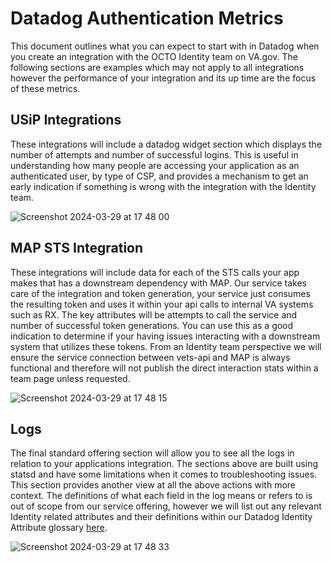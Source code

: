 # Datadog Authentication Metrics

This document outlines what you can expect to start with in Datadog when you create an integration with the OCTO Identity team on VA.gov. The following sections are examples which may not apply to all integrations however the performance of your integration and its up time are the focus of these metrics.

## USiP Integrations

These integrations will include a datadog widget section which displays the number of attempts and number of successful logins. This is useful in understanding how many people are accessing your application as an authenticated user, by type of CSP, and provides a mechanism to get an early indication if something is wrong with the integration with the Identity team. 

![Screenshot 2024-03-29 at 17 48 00](https://github.com/department-of-veterans-affairs/va.gov-team/assets/71290526/4d54318a-3f6d-401e-a11d-e842d9d11e28)

## MAP STS Integration

These integrations will include data for each of the STS calls your app makes that has a downstream dependency with MAP. Our service takes care of the integration and token generation, your service just consumes the resulting token and uses it within your api calls to internal VA systems such as RX. The key attributes will be attempts to call the service and number of successful token generations. You can use this as a good indication to determine if your having issues interacting with a downstream system that utilizes these tokens. From an Identity team perspective we will ensure the service connection between vets-api and MAP is always functional and therefore will not publish the direct interaction stats within a team page unless requested.

![Screenshot 2024-03-29 at 17 48 15](https://github.com/department-of-veterans-affairs/va.gov-team/assets/71290526/9025b501-f030-4b2e-a276-03a7c54f41c1)

## Logs

The final standard offering section will allow you to see all the logs in relation to your applications integration. The sections above are built using statsd and have some limitations when it comes to troubleshooting issues. This section provides another view at all the above actions with more context. The definitions of what each field in the log means or refers to is out of scope from our service offering, however we will list out any relevant Identity related attributes and their definitions within our Datadog Identity Attribute glossary [here](https://github.com/department-of-veterans-affairs/va.gov-team-sensitive/blob/master/teams/vsp/teams/Identity/Documentation/Logging_Monitoring/auth-events-catalog.md).

![Screenshot 2024-03-29 at 17 48 33](https://github.com/department-of-veterans-affairs/va.gov-team/assets/71290526/96a1f318-8f4a-4c66-b698-87a605cb7887)
